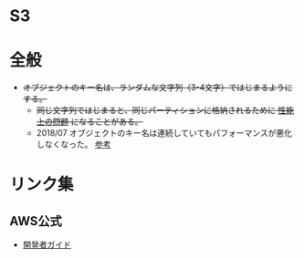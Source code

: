 S3
====

# 全般

* ~~オブジェクトのキー名は、ランダムな文字列（3-4文字）ではじまるようにする。~~
  * ~~同じ文字列ではじまると、同じパーティションに格納されるために [性能上の問題](https://docs.aws.amazon.com/ja_jp/AmazonS3/latest/dev/request-rate-perf-considerations.html) になることがある。~~
  * 2018/07 オブジェクトのキー名は連続していてもパフォーマンスが悪化しなくなった。 [参考](https://dev.classmethod.jp/cloud/aws/amazon-s3-announces-increased-request-rate-performance/)

  

# リンク集

## AWS公式

* [開発者ガイド](https://docs.aws.amazon.com/ja_jp/AmazonS3/latest/dev/Welcome.html)


